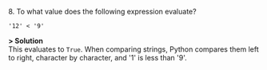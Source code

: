 8\. To what value does the following expression evaluate?
```
'12' < '9'
```

**> Solution**\
This evaluates to `True`. When comparing strings, Python compares them left to right, character by character, and '1' is less than '9'.